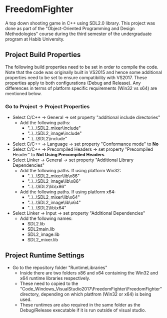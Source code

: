 # FreedomFighter
A top down shooting game in C++ using SDL2.0 library. This project was done as part of the "Object-Oriented Programming and Design Methodologies" course during the third semester of the undergraduate program at Habib University.

## Project Build Properties
The following build properties need to be set in order to compile the code. Note that the code was originally built in VS2015 and hence some additional properties need to be set to ensure compatibility with VS2017. These properties apply to both configurations (Debug and Release). Any differences in terms of platform specific requirements (Win32 vs x64) are mentioned below.

### Go to Project → Project Properties
* Select C/C++ → General → set property "additional include directories"
  * Add the following paths:
    * "..\\..\\SDL2_mixer\\include"
    * "..\\..\\SDL2_image\\include"
    * "..\\..\\SDL2\\include"
* Select C/C++ → Language → set property "Conformance mode" to **No**
* Select C/C++ → Precompiled Headers → set property "Precompiled Header" to **Not Using Precompiled Headers**
* Select Linker → General → set property "Additional Library Dependencies"
  * Add the following paths. If using platform Win32:
    * "..\\..\\SDL2_mixer\\lib\\x86"
    * "..\\..\\SDL2_image\\lib\\x86"
    * "..\\..\\SDL2\\lib\\x86"
  * Add the following paths. If using platform x64:
    * "..\\..\\SDL2_mixer\\lib\\x64"
    * "..\\..\\SDL2_image\\lib\\x64"
    * "..\\..\\SDL2\\lib\\x64"
* Select Linker → Input → set property "Additional Dependencies"
  * Add the following names:
    * SDL2.lib
    * SDL2main.lib
    * SDL2_image.lib
    * SDL2_mixer.lib

## Project Runtime Settings
* Go to the repository folder "RuntimeLibraries"
  * Inside there are two folders x86 and x64 containing the Win32 and x64 runtime libraries respectively.
  * These need to copied to the "Code_Windows_VisualStudio2017\\FreedomFighter\\FreedomFighter" directory, depending on which platfrom (Win32 or x64) is being used.
  * These runtimes are also required in the same folder as the Debug/Release executable if it is run outside of visual studio.
